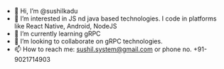 - 👋 Hi, I’m @sushilkadu
- 👀 I’m interested in JS nd java based technologies. I code in platforms like React Native, Android, NodeJS
- 🌱 I’m currently learning gRPC
- 💞️ I’m looking to collaborate on gRPC technologies.
- 📫 How to reach me: sushil.system@gmail.com or phone no. +91-9021714903

<!---
sushilkadu/sushilkadu is a ✨ special ✨ repository because its `README.md` (this file) appears on your GitHub profile.
You can click the Preview link to take a look at your changes.
--->
